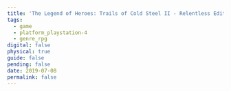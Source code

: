 ```yaml
---
title: 'The Legend of Heroes: Trails of Cold Steel II - Relentless Edition'
tags:
  - game
  - platform_playstation-4
  - genre_rpg
digital: false
physical: true
guide: false
pending: false
date: 2019-07-08
permalink: false
---
```

